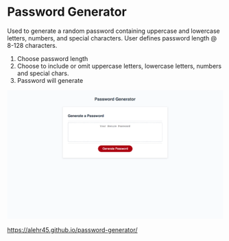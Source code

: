 # Password Generator 
Used to generate a random password containing uppercase and lowercase letters, numbers, and special characters.
User defines password length @ 8-128 characters.

1. Choose password length
2. Choose to include or omit uppercase letters, lowercase letters, numbers and special chars.
3. Password will generate 


![Alt text](./screenshot.png?raw=true "Optional Title")

https://alehr45.github.io/password-generator/
